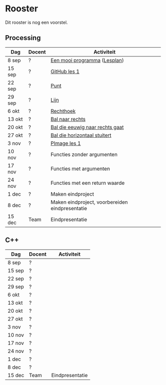 # Rooster

Dit rooster is nog een voorstel.

## Processing

Dag|Docent|Activiteit
---|---|---
8 sep|?|[Een mooi programma](LessenProcessing/EenMooiProgramma/README.md) ([Lesplan](Lesplannen/EenMooiProgramma/README.md))
15 sep|?|[GitHub les 1](LessenProcessing/GitHub/README.md)
22 sep|?|[Punt](LessenProcessing/Point/README.md)
29 sep|?|[Lijn](LessenProcessing/Line/README.md)
6 okt|?|[Rechthoek](LessenProcessing/Rect/README.md)
13 okt|?|[Bal naar rechts](LessenProcessing/BalNaarRechts/README.md)
20 okt|?|[Bal die eeuwig naar rechts gaat](LessenProcessing/BalEeuwigNaarRechts/README.md)
27 okt|?|[Bal die horizontaal stuitert](LessenProcessing/BalDieHorizontaalStuitert/README.md)
3 nov|?|[PImage les 1](LessenProcessing/PImage1/README.md)
10 nov|?|Functies zonder argumenten
17 nov|?|Functies met argumenten
24 nov|?|Functies met een return waarde
1 dec|?|Maken eindproject
8 dec|?|Maken eindproject, voorbereiden eindpresentatie
15 dec|Team|Eindpresentatie

## C++

Dag|Docent|Activiteit
---|---|---
8 sep|?|
15 sep|?|
22 sep|?|
29 sep|?|
6 okt|?|
13 okt|?|
20 okt|?|
27 okt|?|
3 nov|?|
10 nov|?|
17 nov|?|
24 nov|?|
1 dec|?|
8 dec|?|
15 dec|Team|Eindpresentatie
